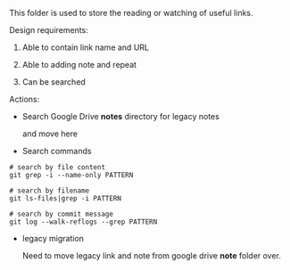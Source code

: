 This folder is used to store the reading or watching of useful links.

Design requirements:

1. Able to contain link name and URL

2. Able to adding note and repeat

3. Can be searched


Actions:

- Search Google Drive **notes** directory for legacy notes

    and move here

- Search commands

```
# search by file content
git grep -i --name-only PATTERN

# search by filename
git ls-files|grep -i PATTERN

# search by commit message
git log --walk-reflogs --grep PATTERN

```

- legacy migration

    Need to move legacy link and note from google drive **note** folder over.
